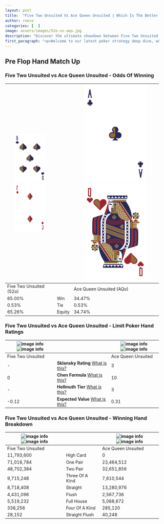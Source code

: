 ```yaml
---
layout: post
title:  "Five Two Unsuited Vs Ace Queen Unsuited | Which Is The Better Hand In Poker? A Complete Guide"
author: reece
categories: [  ]
image: assets/images/52o-vs-aqo.jpg
description: "Discover the ultimate showdown between Five Two Unsuited and Ace Queen Unsuited in poker! Uncover the odds, strategies, and scenarios where one hand triumphs over the other. Get ready to up your poker game with this thrilling analysis."
first_paragraph: "<p>Welcome to our latest poker strategy deep dive, where we're pitting two distinct hands against each other in a high-stakes showdown: Five Two Unsuited vs Ace Queen Unsuited.</p><p>In the dynamic world of poker, every decision counts, and knowing which hand holds the upper hand is key to your success at the table.</p><p>In this article, we'll dissect these two hands, explore the scenarios where one dominates the other, and equip you with the knowledge to make strategic choices that can tip the odds in your favor.</p><p>Get ready to unravel the intriguing dynamics of these poker hands and elevate your game to new heights.</p>"
---
```




[comment]: # (sp0)

## Pre Flop Hand Match Up

<div class="table hand-ratings" markdown="1"> 



### Five Two Unsuited vs Ace Queen Unsuited - Odds Of Winning


    
| ![image info](assets/images/hand1/5.png) ![image info](assets/images/hand1/2o.png) |  | ![image info](assets/images/hand2/A.png) ![image info](assets/images/hand2/Qo.png) |
| -------- | -------- | -------- |
| Five Two Unsuited (52o) |  | Ace Queen Unsuited (AQo) |
| 65.00% | Win | 34.47% |
| 0.53% | Tie | 0.53% |
| 65.26% | Equity | 34.74% |




[comment]: # (sp1)



### Five Two Unsuited vs Ace Queen Unsuited - Limit Poker Hand Ratings


    
| ![image info](https://www.riverpairs.com/assets/images/hand1/5.png) ![image info](https://www.riverpairs.com/assets/images/hand1/2o.png) |  | ![image info](https://www.riverpairs.com/assets/images/hand2/A.png) ![image info](https://www.riverpairs.com/assets/images/hand2/Qo.png) |
| -------- | -------- | -------- |
| Five Two Unsuited |  | Ace Queen Unsuited |
| - | **Sklansky Rating** [What is this?](/sklansky-rating-explained) | 3 |
| 0 | **Chen Formula** [What is this?](/chen-formula-explained) | 10 |
| - | **Hellmuth Tier** [What is this?](/Hellmuth-tier-explained) | 3 |
| -0.12 | **Expected Value** [What is this?](/expected-value-explained) | 0.31 |




[comment]: # (sp2)



### Five Two Unsuited vs Ace Queen Unsuited - Winning Hand Breakdown


    
| ![image info](https://www.riverpairs.com/assets/images/hand1/5.png) ![image info](https://www.riverpairs.com/assets/images/hand1/2o.png) |  | ![image info](https://www.riverpairs.com/assets/images/hand2/A.png) ![image info](https://www.riverpairs.com/assets/images/hand2/Qo.png) |
| -------- | -------- | -------- |
| Five Two Unsuited |  | Ace Queen Unsuited |
| 11,793,600 | High Card | 0 |
| 71,018,784 | One Pair | 23,464,512 |
| 48,702,384 | Two Pair | 32,651,856 |
| 9,715,248 | Three Of A Kind | 7,610,544 |
| 8,718,408 | Straight | 13,280,976 |
| 4,431,096 | Flush | 2,567,736 |
| 5,519,232 | Full House | 5,088,672 |
| 338,256 | Four Of A Kind | 285,120 |
| 28,152 | Straight Flush | 40,248 |




[comment]: # (sp3)



</div>

[comment]: # (sp4)



[comment]: # (sp5)

